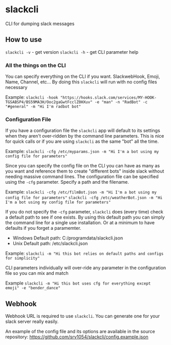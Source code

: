 # slackcli
CLI for dumping slack messages

## How to use

`slackcli -v` - get version
`slackcli -h` - get CLI parameter help

### All the things on the CLI
You can specify everything on the CLI if you want.  SlackwebHook, Emoji, Name, Channel, etc...
By doing this `slackcli` will run with no config files necessary

Example:   `slackcli -hook "https://hooks.slack.com/services/MY-HOOK-TGSABSP4/BS59MA3H/Ooc2gaGwtFcclZ0HXuv" -e "man" -n "RadBot" -c "#general" -m "Hi I'm radbot bot"`

### Configuration File
If you have a configuration file the `slackcli` app will default to its settings when they aren't over-ridden by the command line parameters.  This is nice for quick calls or if you are using `slackcli` as the same "bot" all the time.

Example:  `slackcli -cfg /etc/myparams.json -m "Hi I'm a bot using my config file for parameters"`

Since you can specify the config file on the CLI you can have as many as you want and reference them to create "different bots" inside slack without needing massive command lines.
The configuration file can be specified using the `-cfg` parameter.  Specify a path and the filename.

Example:  `slackcli -cfg /etc/filmBot.json -m "Hi I'm a bot using my config file for parameters"`
          `slackcli -cfg /etc/weatherBot.json -m "Hi I'm a bot using my config file for parameters"` 


If you do not specify the `-cfg` parameter, `slackcli` does (every time) check a default path to see if one exists.   By using this default path you can simply the command line for a single use installation.  Or at a minimum to have defaults if you forget a paramemter.

* Windows Default path:  C:/programdata/slackcli.json
* Unix Default path:  /etc/slackcli.json

Example: `slackcli -m "Hi this bot relies on default paths and configs for simplicity"`

CLI parameters individually will over-ride any parameter in the configuration file so you can mix and match

Example `slackcli -m "Hi this bot uses cfg for everything except emoji" -e "bender_dance"`

## Webhook
Webhook URL is required to use `slackcli`.  You can generate one for your slack server really easily.

An example of the config file and its options are available in the source repository: https://github.com/srv1054/slackcli/config.example.json
